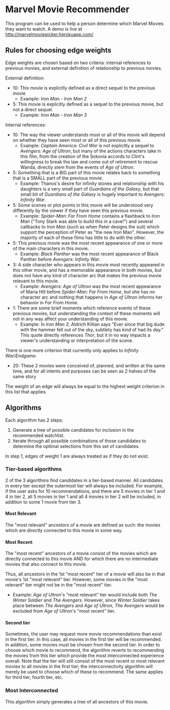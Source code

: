 # Marvel Movie Recommender
This program can be used to help a person determine which Marvel Movies they want to watch. A demo is live at
http://marvelmoviepicker.herokuapp.com/

## Rules for choosing edge weights
Edge weights are chosen based on two criteria: internal references to previous movies, and external definition of 
relationship to previous movies. 

External definition:
 * 10: This movie is explicitly defined as a direct sequel to the previous movie 
   * Example: _Iron Man_ - _Iron Man 2_
 * 5: This movie is explicitly defined as a sequel to the previous movie, but not a direct sequel.
   * Example: _Iron Man_ - _Iron Man 3_
 
Internal references:
 * 10: The way the viewer understands most or all of this movie will depend on whether they have seen most or all of
 this previous movie.
   * Example: _Captain America: Civil War_ is not explicitly a sequel to _Avengers: Age of Ultron_, but many of the 
   actions characters take in this film, from the creation of the Sokovia accords to Clint's willingness to break the 
   law and come out of retirement to rescue Wanda, directly stem from the events of _Age of Ultron_.
 * 5: Something that is a BIG part of this movie relates back to something that is a SMALL part of the previous movie.
   * Example: Thanos's desire for infinity stones and relationship with his daughters is a very small part of _Guardians
   of the Galaxy_, but that small bit of _Guardians of the Galaxy_ is hugely important to _Avengers: Infinity War_.
 * 5: Some scenes or plot points in this movie will be understood very differently by the viewer if they have seen this 
 previous movie.
   * Example: _Spider-Man: Far From Home_ contains a flashback to _Iron Man_ ("Tony Stark was able to build this in a 
   cave!") and several callbacks to _Iron Man_ (such as when Peter designs the suit) which support the perception of 
   Peter as "the new Iron Man". However, the majority of each of these films has little to do with the other.
 * 5: This previous movie was the most recent appearance of one or more of the main characters in this movie.
   * Example: _Black Panther_ was the most recent appearance of Black Panther before _Avengers: Infinity War_.
 * 3: A side character who appears in this movie most recently appeared in this other movie, and has a memorable 
 appearance in both movies, but does not have any kind of character arc that makes the previous movie relevant to this movie.
   * Example: _Avengers: Age of Ultron_ was the most recent appearance of Maria Hill before _Spider-Man: Far From Home_,
   but she has no character arc and nothing that happens in _Age of Ultron_ informs her behavior in _Far From Home_.
 * 1: There are some brief moments which reference events of these previous movies, but understanding the context
 of these moments will not in any way affect your understanding of this movie.
   * Example: In _Iron Man 3_, Aldrich Killian says "Ever since that big dude with the hammer fell out of the sky, 
   subtlety has kind of had its day." This quote directly references _Thor_, but it in no way impacts a viewer's 
   understanding or interpretation of the scene.
 
There is one more criterion that currently only applies to _Infinity War_/_Endgame_:
 
 * 20: These 2 movies were conceived of, planned, and written at the same time, and for all intents and purposes can be 
 seen as 2 halves of the same story
 
The weight of an edge will always be equal to the highest weight criterion in this list that applies.
 
## Algorithms
Each algorithm has 2 steps: 
 1. Generate a tree of possible candidates for inclusion in the recommended watchlist. 
 2. Iterate through all possible combinations of those candidates to determine the optimal selections from this set 
 of candidates. 
 
In step 1, edges of weight 1 are always treated as if they do not exist.
### Tier-based algorithms
2 of the 3 algorithms find candidates in a tier-based manner. All candidates in every tier except the outermost tier
will always be included. For example, if the user asks for 10 recommendations, and there are 5 movies in tier 1 and 4
in tier 2, all 5 movies in tier 1 and all 4 movies in tier 2 will be included, in addition to some 1 movie from tier 3.
#### Most Relevant
The "most relevant" ancestors of a movie are defined as such: the movies which are directly connected to this movie
in some way.

#### Most Recent
The "most recent" ancestors of a movie consist of the movies which are directly connected to this movie AND for which
there are no intermediate movies that also connect to this movie.

Thus, all ancestors in the 1st "most recent" tier of a movie will also be in that movie's 1st "most relevant" tier.
However, some movies in the "most relevant" tier might not be in the "most recent" tier.
 * Example: _Age of Ultron_'s "most relevant" tier would include both _The Winter Soldier_ and _The Avengers_. However,
 since _Winter Soldier_ takes place between _The Avengers_ and _Age of Ultron_, _The Avengers_ would be excluded from
 _Age of Ultron_'s "most recent" tier.
 
#### Second tier
Sometimes, the user may request more movie recommendations than exist in the first tier. In this case, all movies in
the first tier will be recommended. In addition, some movies must be chosen from the second tier. In order to choose 
which movie to recommend, the algorithm reverts to recommending the movies from this tier which provide the most
interconnected experience overall. Note that the tier will still consist of the most recent or most relevant movies 
to all movies in the first tier; the interconnectivity algorithm will merely be used to choose which of these to
recommend. The same applies for third tier, fourth tier, etc.
 
### Most Interconnected

This algorithm simply generates a tree of all ancestors of this movie.
